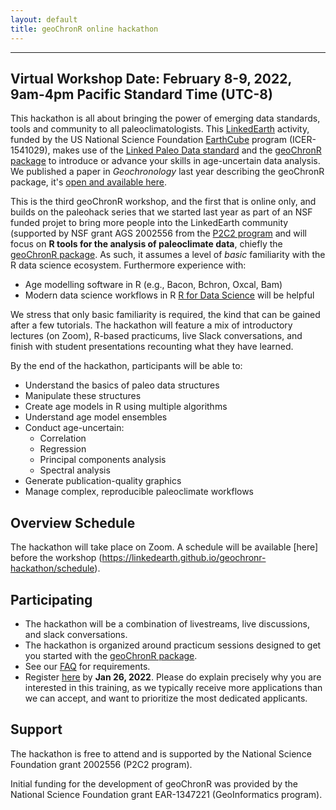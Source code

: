 ```yaml
---
layout: default
title: geoChronR online hackathon
---
```

---

## Virtual Workshop Date: February 8-9, 2022, 9am-4pm Pacific Standard Time (UTC-8)
This hackathon is all about bringing the power of emerging data standards, tools and community to all paleoclimatologists. This [LinkedEarth](http://linked.earth) activity, funded by the US National Science Foundation [EarthCube](http://earthcube.org) program (ICER-1541029), makes use of the [Linked Paleo Data standard](https://lipd.net) and the [geoChronR package](https://nickmckay.github.io/GeoChronR/) to introduce or advance your skills in age-uncertain data analysis. We published a paper in *Geochronology* last year describing the geoChronR package, it's [open and available here](https://gchron.copernicus.org/articles/3/149/2021/). 

This is the third geoChronR workshop, and the first that is online only, and builds on the paleohack series that we started last year as part of an NSF funded projet to bring more people into the LinkedEarth community (supported by NSF grant AGS 2002556 from the [P2C2 program](https://www.nsf.gov/funding/pgm_summ.jsp?pims_id=5750) and will focus on **R tools for the analysis of paleoclimate data**, chiefly the  [geoChronR package](https://nickmckay.github.io/GeoChronR/).
As such, it assumes a level of _basic_ familiarity with the R data science ecosystem. Furthermore experience with:
* Age modelling software in R (e.g., Bacon, Bchron, Oxcal, Bam)
* Modern data science workflows in R [R for Data Science](https://r4ds.had.co.nz/)
will be helpful

We stress that only basic familiarity is required, the kind that can be gained after a few tutorials. The hackathon will feature a mix of introductory lectures (on Zoom), R-based practicums, live Slack conversations, and finish with student presentations recounting what they have learned. 

By the end of the hackathon, participants will be able to:
* Understand the basics of paleo data structures
* Manipulate these structures
* Create age models in R using multiple algorithms
* Understand age model ensembles
* Conduct age-uncertain:
	* Correlation
	* Regression
	* Principal components analysis
	* Spectral analysis
* Generate publication-quality graphics
* Manage complex, reproducible paleoclimate workflows

## Overview Schedule

The hackathon will take place on Zoom. A schedule will be available [here] before the workshop (https://linkedearth.github.io/geochronr-hackathon/schedule).

## Participating

* The hackathon will be a combination of livestreams, live discussions, and slack conversations.
* The hackathon is organized around practicum sessions designed to get you started with the [geoChronR package](https://nickmckay.github.io/GeoChronR/).
* See our [FAQ](https://linkedearth.github.io/paleoHackathon/faq) for requirements.
* Register [here](https://forms.gle/XgsAEsW8PVCEPFME8) by **Jan 26, 2022**. Please do explain precisely why you are interested in this training, as we typically receive more applications than we can accept, and want to prioritize the most dedicated applicants.

## Support

The hackathon is free to attend and is supported by the National Science Foundation grant 2002556 (P2C2 program).

Initial funding for the development of geoChronR was provided by the National Science Foundation grant  EAR-1347221 (GeoInformatics program). 
